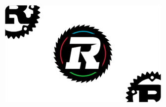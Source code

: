 <p align="center">
    <img align="center" src="https://github.com/rust-lang-uz/.github/blob/main/PROFILE/BANNER.png?raw=true" alt="Welcome to Uzbek Rust Community">
</p>
